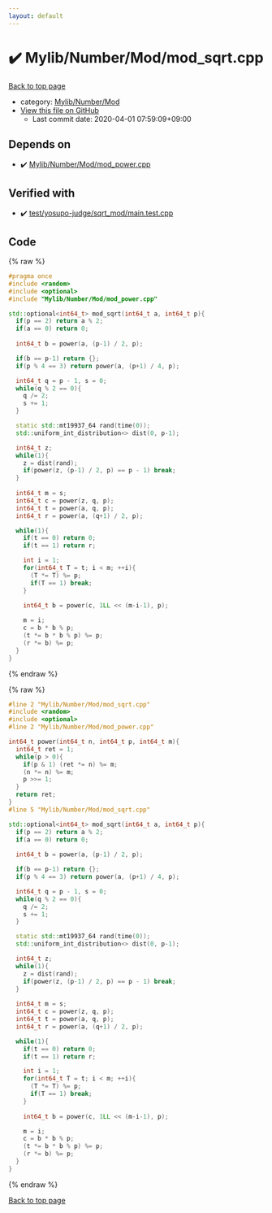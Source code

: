 ```yaml
---
layout: default
---
```


<!-- mathjax config similar to math.stackexchange -->
<script type="text/javascript" async
  src="https://cdnjs.cloudflare.com/ajax/libs/mathjax/2.7.5/MathJax.js?config=TeX-MML-AM_CHTML">
</script>
<script type="text/x-mathjax-config">
  MathJax.Hub.Config({
    TeX: { equationNumbers: { autoNumber: "AMS" }},
    tex2jax: {
      inlineMath: [ ['$','$'] ],
      processEscapes: true
    },
    "HTML-CSS": { matchFontHeight: false },
    displayAlign: "left",
    displayIndent: "2em"
  });
</script>

<script type="text/javascript" src="https://cdnjs.cloudflare.com/ajax/libs/jquery/3.4.1/jquery.min.js"></script>
<script src="https://cdn.jsdelivr.net/npm/jquery-balloon-js@1.1.2/jquery.balloon.min.js" integrity="sha256-ZEYs9VrgAeNuPvs15E39OsyOJaIkXEEt10fzxJ20+2I=" crossorigin="anonymous"></script>
<script type="text/javascript" src="../../../../assets/js/copy-button.js"></script>
<link rel="stylesheet" href="../../../../assets/css/copy-button.css" />


# :heavy_check_mark: Mylib/Number/Mod/mod_sqrt.cpp

<a href="../../../../index.html">Back to top page</a>

* category: <a href="../../../../index.html#795ab137908c82fc28acbcffe5b1c757">Mylib/Number/Mod</a>
* <a href="{{ site.github.repository_url }}/blob/master/Mylib/Number/Mod/mod_sqrt.cpp">View this file on GitHub</a>
    - Last commit date: 2020-04-01 07:59:09+09:00




## Depends on

* :heavy_check_mark: <a href="mod_power.cpp.html">Mylib/Number/Mod/mod_power.cpp</a>


## Verified with

* :heavy_check_mark: <a href="../../../../verify/test/yosupo-judge/sqrt_mod/main.test.cpp.html">test/yosupo-judge/sqrt_mod/main.test.cpp</a>


## Code

<a id="unbundled"></a>
{% raw %}
```cpp
#pragma once
#include <random>
#include <optional>
#include "Mylib/Number/Mod/mod_power.cpp"

std::optional<int64_t> mod_sqrt(int64_t a, int64_t p){
  if(p == 2) return a % 2;
  if(a == 0) return 0;
  
  int64_t b = power(a, (p-1) / 2, p);

  if(b == p-1) return {};
  if(p % 4 == 3) return power(a, (p+1) / 4, p);

  int64_t q = p - 1, s = 0;
  while(q % 2 == 0){
    q /= 2;
    s += 1;
  }

  static std::mt19937_64 rand(time(0));
  std::uniform_int_distribution<> dist(0, p-1);

  int64_t z;
  while(1){
    z = dist(rand);
    if(power(z, (p-1) / 2, p) == p - 1) break;
  }
  
  int64_t m = s;
  int64_t c = power(z, q, p);
  int64_t t = power(a, q, p);
  int64_t r = power(a, (q+1) / 2, p);

  while(1){
    if(t == 0) return 0;
    if(t == 1) return r;

    int i = 1;
    for(int64_t T = t; i < m; ++i){
      (T *= T) %= p;
      if(T == 1) break;
    }
    
    int64_t b = power(c, 1LL << (m-i-1), p);

    m = i;
    c = b * b % p;
    (t *= b * b % p) %= p;
    (r *= b) %= p;
  }
}

```
{% endraw %}

<a id="bundled"></a>
{% raw %}
```cpp
#line 2 "Mylib/Number/Mod/mod_sqrt.cpp"
#include <random>
#include <optional>
#line 2 "Mylib/Number/Mod/mod_power.cpp"

int64_t power(int64_t n, int64_t p, int64_t m){
  int64_t ret = 1;
  while(p > 0){
    if(p & 1) (ret *= n) %= m;
    (n *= n) %= m;
    p >>= 1;
  }
  return ret;
}
#line 5 "Mylib/Number/Mod/mod_sqrt.cpp"

std::optional<int64_t> mod_sqrt(int64_t a, int64_t p){
  if(p == 2) return a % 2;
  if(a == 0) return 0;
  
  int64_t b = power(a, (p-1) / 2, p);

  if(b == p-1) return {};
  if(p % 4 == 3) return power(a, (p+1) / 4, p);

  int64_t q = p - 1, s = 0;
  while(q % 2 == 0){
    q /= 2;
    s += 1;
  }

  static std::mt19937_64 rand(time(0));
  std::uniform_int_distribution<> dist(0, p-1);

  int64_t z;
  while(1){
    z = dist(rand);
    if(power(z, (p-1) / 2, p) == p - 1) break;
  }
  
  int64_t m = s;
  int64_t c = power(z, q, p);
  int64_t t = power(a, q, p);
  int64_t r = power(a, (q+1) / 2, p);

  while(1){
    if(t == 0) return 0;
    if(t == 1) return r;

    int i = 1;
    for(int64_t T = t; i < m; ++i){
      (T *= T) %= p;
      if(T == 1) break;
    }
    
    int64_t b = power(c, 1LL << (m-i-1), p);

    m = i;
    c = b * b % p;
    (t *= b * b % p) %= p;
    (r *= b) %= p;
  }
}

```
{% endraw %}

<a href="../../../../index.html">Back to top page</a>

